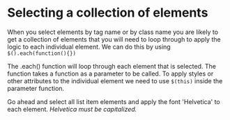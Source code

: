 # Selecting a collection of elements
When you select elements by tag name or by class name you are likely to get a collection of elements that you will need to loop through to apply the logic to each individual element. We can do this by using `$().each(function(){})`

The .each() function will loop through each element that is selected. The function takes a function as a parameter to be called. To apply styles or other attributes to the individual element we need to use `$(this)` inside the parameter function.

Go ahead and select all list item elements and apply the font 'Helvetica' to each element. _Helvetica must be capitalized._